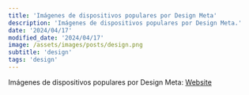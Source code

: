 ```yaml
---
title: 'Imágenes de dispositivos populares por Design Meta'
description: 'Imágenes de dispositivos populares por Design Meta.'
date: '2024/04/17'
modified_date: '2024/04/17'
image: /assets/images/posts/design.png
subtitle: 'design'
tags: 'design'
---
```


Imágenes de dispositivos populares por Design Meta: [Website](https://design.facebook.com/toolsandresources/devices/)
